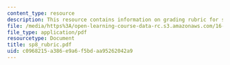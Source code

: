```yaml
---
content_type: resource
description: This resource contains information on grading rubric for systems problem.
file: /media/https%3A/open-learning-course-data-rc.s3.amazonaws.com/16-01-unified-engineering-i-ii-iii-iv-fall-2005-spring-2006/c0968215a386e9a6f5bdaa95262042a9_sp8_rubric.pdf
file_type: application/pdf
resourcetype: Document
title: sp8_rubric.pdf
uid: c0968215-a386-e9a6-f5bd-aa95262042a9
---
```

